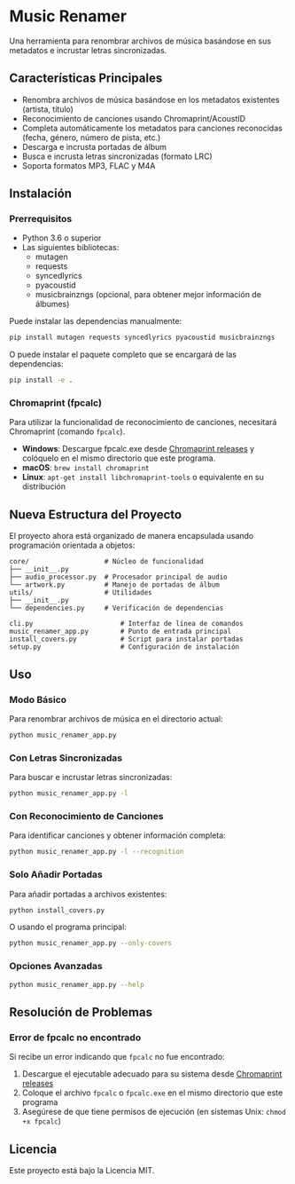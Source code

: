 # Music Renamer

Una herramienta para renombrar archivos de música basándose en sus metadatos e incrustar letras sincronizadas.

## Características Principales

- Renombra archivos de música basándose en los metadatos existentes (artista, título)
- Reconocimiento de canciones usando Chromaprint/AcoustID
- Completa automáticamente los metadatos para canciones reconocidas (fecha, género, número de pista, etc.)
- Descarga e incrusta portadas de álbum
- Busca e incrusta letras sincronizadas (formato LRC)
- Soporta formatos MP3, FLAC y M4A

## Instalación

### Prerrequisitos

- Python 3.6 o superior
- Las siguientes bibliotecas:
  - mutagen
  - requests
  - syncedlyrics
  - pyacoustid
  - musicbrainzngs (opcional, para obtener mejor información de álbumes)

Puede instalar las dependencias manualmente:

``` bash
pip install mutagen requests syncedlyrics pyacoustid musicbrainzngs
```

O puede instalar el paquete completo que se encargará de las dependencias:

``` bash
pip install -e .
```

### Chromaprint (fpcalc)

Para utilizar la funcionalidad de reconocimiento de canciones, necesitará Chromaprint (comando `fpcalc`).

- **Windows**: Descargue fpcalc.exe desde [Chromaprint releases](https://github.com/acoustid/chromaprint/releases) y colóquelo en el mismo directorio que este programa.
- **macOS**: `brew install chromaprint`
- **Linux**: `apt-get install libchromaprint-tools` o equivalente en su distribución

## Nueva Estructura del Proyecto

El proyecto ahora está organizado de manera encapsulada usando programación orientada a objetos:

``` none
core/                   # Núcleo de funcionalidad
├── __init__.py
├── audio_processor.py  # Procesador principal de audio
└── artwork.py          # Manejo de portadas de álbum
utils/                  # Utilidades
├── __init__.py
└── dependencies.py     # Verificación de dependencias

cli.py                      # Interfaz de línea de comandos
music_renamer_app.py        # Punto de entrada principal
install_covers.py           # Script para instalar portadas
setup.py                    # Configuración de instalación
```

## Uso

### Modo Básico

Para renombrar archivos de música en el directorio actual:

``` bash
python music_renamer_app.py
```

### Con Letras Sincronizadas

Para buscar e incrustar letras sincronizadas:

``` bash
python music_renamer_app.py -l
```

### Con Reconocimiento de Canciones

Para identificar canciones y obtener información completa:

``` bash
python music_renamer_app.py -l --recognition
```

### Solo Añadir Portadas

Para añadir portadas a archivos existentes:

``` bash
python install_covers.py
```

O usando el programa principal:

``` bash
python music_renamer_app.py --only-covers
```

### Opciones Avanzadas

``` bash
python music_renamer_app.py --help
```

## Resolución de Problemas

### Error de fpcalc no encontrado

Si recibe un error indicando que `fpcalc` no fue encontrado:

1. Descargue el ejecutable adecuado para su sistema desde [Chromaprint releases](https://github.com/acoustid/chromaprint/releases)
2. Coloque el archivo `fpcalc` o `fpcalc.exe` en el mismo directorio que este programa
3. Asegúrese de que tiene permisos de ejecución (en sistemas Unix: `chmod +x fpcalc`)

## Licencia

Este proyecto está bajo la Licencia MIT.
